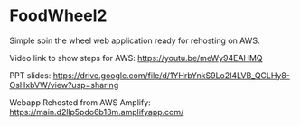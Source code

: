 # FoodWheel2


Simple spin the wheel web application ready for rehosting on AWS.


Video link to show steps for AWS: https://youtu.be/meWy94EAHMQ

PPT slides: https://drive.google.com/file/d/1YHrbYnkS9Lo2I4LVB_QCLHy8-OsHxbVW/view?usp=sharing

Webapp Rehosted from AWS Amplify: https://main.d2llp5pdo6b18m.amplifyapp.com/
